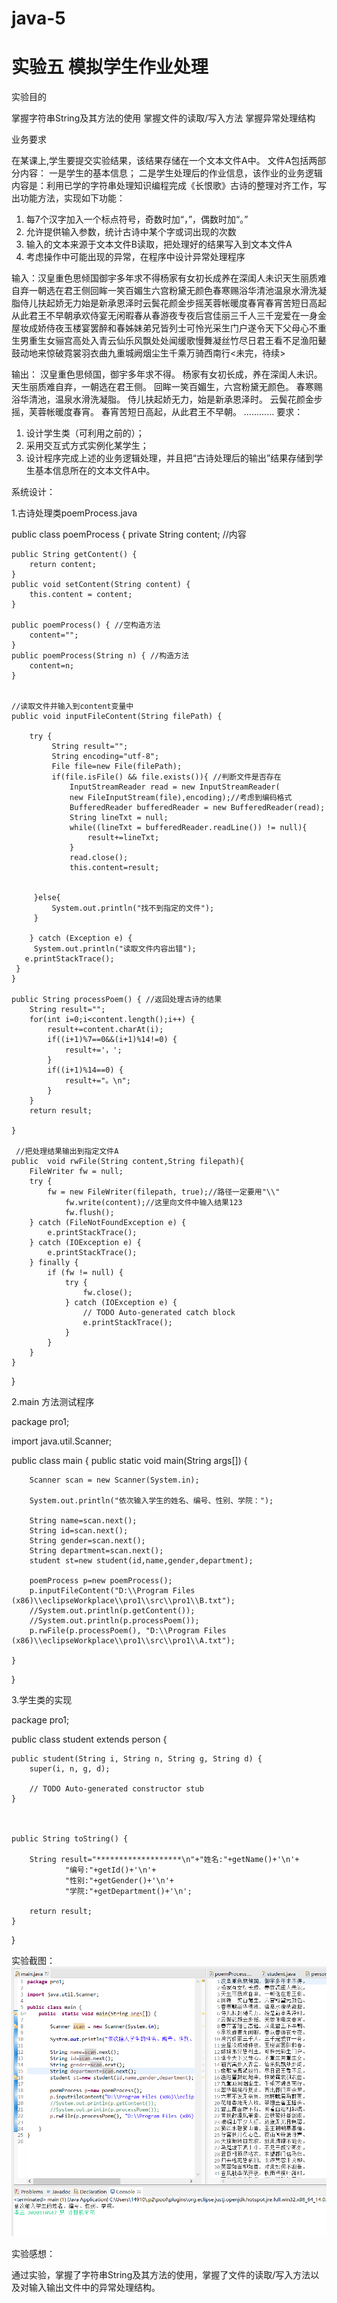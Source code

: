 # java-5
# 实验五 模拟学生作业处理

实验目的

掌握字符串String及其方法的使用
掌握文件的读取/写入方法
掌握异常处理结构

业务要求


在某课上,学生要提交实验结果，该结果存储在一个文本文件A中。
文件A包括两部分内容：
一是学生的基本信息；
二是学生处理后的作业信息，该作业的业务逻辑内容是：利用已学的字符串处理知识编程完成《长恨歌》古诗的整理对齐工作，写出功能方法，实现如下功能：

1.	每7个汉字加入一个标点符号，奇数时加“，”，偶数时加“。”
2.	允许提供输入参数，统计古诗中某个字或词出现的次数
3.	输入的文本来源于文本文件B读取，把处理好的结果写入到文本文件A
4.	考虑操作中可能出现的异常，在程序中设计异常处理程序

输入：汉皇重色思倾国御宇多年求不得杨家有女初长成养在深闺人未识天生丽质难自弃一朝选在君王侧回眸一笑百媚生六宫粉黛无颜色春寒赐浴华清池温泉水滑洗凝脂侍儿扶起娇无力始是新承恩泽时云鬓花颜金步摇芙蓉帐暖度春宵春宵苦短日高起从此君王不早朝承欢侍宴无闲暇春从春游夜专夜后宫佳丽三千人三千宠爱在一身金屋妆成娇侍夜玉楼宴罢醉和春姊妹弟兄皆列士可怜光采生门户遂令天下父母心不重生男重生女骊宫高处入青云仙乐风飘处处闻缓歌慢舞凝丝竹尽日君王看不足渔阳鼙鼓动地来惊破霓裳羽衣曲九重城阙烟尘生千乘万骑西南行<未完，待续>

输出：
汉皇重色思倾国，御宇多年求不得。
杨家有女初长成，养在深闺人未识。
天生丽质难自弃，一朝选在君王侧。
回眸一笑百媚生，六宫粉黛无颜色。
春寒赐浴华清池，温泉水滑洗凝脂。
侍儿扶起娇无力，始是新承恩泽时。
云鬓花颜金步摇，芙蓉帐暖度春宵。
春宵苦短日高起，从此君王不早朝。
…………
要求：
1.	设计学生类（可利用之前的）；
2.	采用交互式方式实例化某学生；
3.	设计程序完成上述的业务逻辑处理，并且把“古诗处理后的输出”结果存储到学生基本信息所在的文本文件A中。

系统设计：

1.古诗处理类poemProcess.java


public class poemProcess  {
	private String content; //内容
	
	
	public String getContent() {
		return content;
	}
	public void setContent(String content) {
		this.content = content;
	}
	
	public poemProcess() { //空构造方法
		content="";
	}
	public poemProcess(String n) { //构造方法
		content=n;
	}
	
	
	//读取文件并输入到content变量中
	public void inputFileContent(String filePath) {
		
		try {
			 String result="";
             String encoding="utf-8";
             File file=new File(filePath);
             if(file.isFile() && file.exists()){ //判断文件是否存在
                 InputStreamReader read = new InputStreamReader(
                 new FileInputStream(file),encoding);//考虑到编码格式
                 BufferedReader bufferedReader = new BufferedReader(read);
                 String lineTxt = null;
                 while((lineTxt = bufferedReader.readLine()) != null){
                     result+=lineTxt;
                 }
                 read.close();
                 this.content=result;
                 
                 
	     }else{
	         System.out.println("找不到指定的文件");
	     }
             
		} catch (Exception e) {
         System.out.println("读取文件内容出错");
       e.printStackTrace();
     }
	}
	
	public String processPoem() { //返回处理古诗的结果
		String result="";
		for(int i=0;i<content.length();i++) {
			result+=content.charAt(i);
			if((i+1)%7==0&&(i+1)%14!=0) {
				result+='，';
			}
			if((i+1)%14==0) {
				result+="。\n";
			}
		}
		return result;
		
	}
	
	 //把处理结果输出到指定文件A
	public  void rwFile(String content,String filepath){
        FileWriter fw = null;
        try {
            fw = new FileWriter(filepath, true);//路径一定要用"\\"
                fw.write(content);//这里向文件中输入结果123
                fw.flush();
        } catch (FileNotFoundException e) {
            e.printStackTrace();
        } catch (IOException e) {
            e.printStackTrace();
        } finally {
            if (fw != null) {
                try {
                    fw.close();
                } catch (IOException e) {
                    // TODO Auto-generated catch block
                    e.printStackTrace();
                }
            }
        }
    }
}


2.main 方法测试程序

package pro1;

import java.util.Scanner;

public class main {
	public  static void main(String args[]) {
		
		Scanner scan = new Scanner(System.in);
		
		System.out.println("依次输入学生的姓名、编号、性别、学院：");

	    String name=scan.next();
	    String id=scan.next();
	    String gender=scan.next();
	    String department=scan.next();
	    student st=new student(id,name,gender,department);
		
		poemProcess p=new poemProcess();
		p.inputFileContent("D:\\Program Files (x86)\\eclipseWorkplace\\pro1\\src\\pro1\\B.txt");
		//System.out.println(p.getContent());
		//System.out.println(p.processPoem());
		p.rwFile(p.processPoem(), "D:\\Program Files (x86)\\eclipseWorkplace\\pro1\\src\\pro1\\A.txt");
		
	}
}


3.学生类的实现

package pro1;

public class student extends person {

	public student(String i, String n, String g, String d) {
		super(i, n, g, d);
	
		// TODO Auto-generated constructor stub
	}
	
	

	public String toString() {
		
		String result="*******************\n"+"姓名:"+getName()+'\n'+
				"编号:"+getId()+'\n'+
				"性别:"+getGender()+'\n'+
				"学院:"+getDepartment()+'\n';
		
        return result;
    }

}

实验截图：
![image](https://github.com/vcri6124/java-5/blob/main/QFQLHKTYE%5BE_861X%60%7BI2HK4.png)



实验感想：

通过实验，掌握了字符串String及其方法的使用，掌握了文件的读取/写入方法以及对输入输出文件中的异常处理结构。
